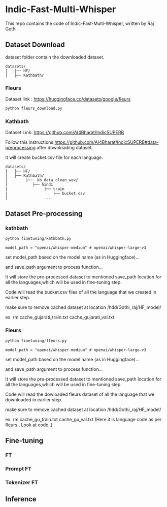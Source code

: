 # Indic-Fast-Multi-Whisper

This repo contains the code of Indic-Fast-Multi-Whisper, written by Raj Gothi.

## Dataset Download

dataset folder contain the downloaded dataset.
```
datasets/
│   ├── HF/
│   ├── Kathbath/     
```

### Fleurs

Dataset link : https://huggingface.co/datasets/google/fleurs

```python
python fleurs_download.py
```

### Kathbath

Dataset Link: https://github.com/AI4Bharat/IndicSUPERB

Follow this instructions https://github.com/AI4Bharat/IndicSUPERB#data-preprocessing after downloading dataset.

It will create bucket.csv file for each language.

```
datasets/
│   ├── HF/
│   ├── Kathbath/
|        ├──  kb_data_clean_wav/
|           ├── hindi
|                ├── train 
|                    ├── bucket.csv
|                ....
```

## Dataset Pre-processing

### kathbath

```python
python finetuning/kathbath.py
```
    model_path = "openai/whisper-medium" # openai/whisper-large-v3

set model_path based on the model name (as in Huggingface)...

and save_path argument to process function...

It will store the pre-processed dataset to mentioned save_path location for all the languages,which will be used in fine-tuning step.

Code will read the bucket.csv files of all the language that we created in earlier step.

make sure to remove cached dataset at location /hdd/Gothi_raj/HF_model/

ex. rm cache_gujarati_train.txt cache_gujarati_val.txt


### Fleurs

```python
python finetuning/fleurs.py
```

    model_path = "openai/whisper-medium" # openai/whisper-large-v3

set model_path based on the model name (as in Huggingface)...

and save_path argument to process function...

It will store the pre-processed dataset to mentioned save_path location for all the languages,which will be used in fine-tuning step.

Code will read the dowloaded fleurs dataset of all the language that we downloaded in earlier step.

make sure to remove cached dataset at location /hdd/Gothi_raj/HF_model/

ex. rm cache_gu_train.txt cache_gu_val.txt
(Here it is language code as per fleurs.. Look at code..)


## Fine-tuning


### FT


### Prompt FT


### Tokenizer FT


## Inference


